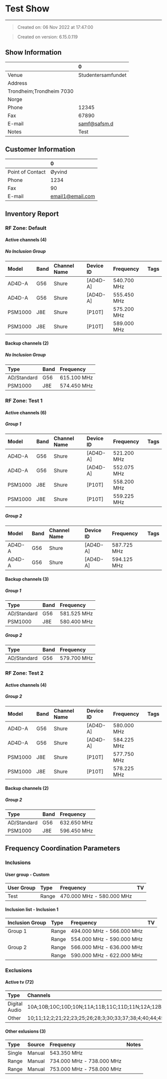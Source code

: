 # Test Show
---

> Created on: 06 Nov 2022 at 17:47:00

> Created on version: 6.15.0.119

## Show Information

|                            | 0                  |
|:---------------------------|:-------------------|
| Venue                      | Studentersamfundet |
| Address                    |                    |
| Trondheim;Trondheim   7030 |                    |
| Norge                      |                    |
| Phone                      | 12345              |
| Fax                        | 67890              |
| E-mail                     | samf@safsm.d       |
| Notes                      | Test               |


## Customer Information

|                  | 0                |
|:-----------------|:-----------------|
| Point of Contact | Øyvind           |
| Phone            | 1234             |
| Fax              | 90               |
| E-mail           | email1@email.com |

## Inventory Report
    
### RF Zone: Default

#### Active channels (4)

##### No Inclusion Group

| Model   | Band   | Channel Name   | Device ID   | Frequency   | Tags   |
|:--------|:-------|:---------------|:------------|:------------|:-------|
| AD4D-A  | G56    | Shure          | [AD4D-A]    | 540.700 MHz |        |
| AD4D-A  | G56    | Shure          | [AD4D-A]    | 555.450 MHz |        |
| PSM1000 | J8E    | Shure          | [P10T]      | 575.200 MHz |        |
| PSM1000 | J8E    | Shure          | [P10T]      | 589.000 MHz |        |

#### Backup channels (2)

##### No Inclusion Group

| Type        | Band   | Frequency   |
|:------------|:-------|:------------|
| AD/Standard | G56    | 615.100 MHz |
| PSM1000     | J8E    | 574.450 MHz |

### RF Zone: Test 1

#### Active channels (6)

##### Group 1

| Model   | Band   | Channel Name   | Device ID   | Frequency   | Tags   |
|:--------|:-------|:---------------|:------------|:------------|:-------|
| AD4D-A  | G56    | Shure          | [AD4D-A]    | 521.200 MHz |        |
| AD4D-A  | G56    | Shure          | [AD4D-A]    | 552.075 MHz |        |
| PSM1000 | J8E    | Shure          | [P10T]      | 558.200 MHz |        |
| PSM1000 | J8E    | Shure          | [P10T]      | 559.225 MHz |        |

##### Group 2

| Model   | Band   | Channel Name   | Device ID   | Frequency   | Tags   |
|:--------|:-------|:---------------|:------------|:------------|:-------|
| AD4D-A  | G56    | Shure          | [AD4D-A]    | 587.725 MHz |        |
| AD4D-A  | G56    | Shure          | [AD4D-A]    | 594.125 MHz |        |

#### Backup channels (3)

##### Group 1

| Type        | Band   | Frequency   |
|:------------|:-------|:------------|
| AD/Standard | G56    | 581.525 MHz |
| PSM1000     | J8E    | 580.400 MHz |

##### Group 2

| Type        | Band   | Frequency   |
|:------------|:-------|:------------|
| AD/Standard | G56    | 579.700 MHz |

### RF Zone: Test 2

#### Active channels (4)

##### Group 2

| Model   | Band   | Channel Name   | Device ID   | Frequency   | Tags   |
|:--------|:-------|:---------------|:------------|:------------|:-------|
| AD4D-A  | G56    | Shure          | [AD4D-A]    | 580.000 MHz |        |
| AD4D-A  | G56    | Shure          | [AD4D-A]    | 584.225 MHz |        |
| PSM1000 | J8E    | Shure          | [P10T]      | 577.750 MHz |        |
| PSM1000 | J8E    | Shure          | [P10T]      | 578.225 MHz |        |

#### Backup channels (2)

##### Group 2

| Type        | Band   | Frequency   |
|:------------|:-------|:------------|
| AD/Standard | G56    | 632.650 MHz |
| PSM1000     | J8E    | 596.450 MHz |

## Frequency Coordination Parameters

### Inclusions 

#### User group - Custom

| User Group   | Type   | Frequency                 | TV   |
|:-------------|:-------|:--------------------------|:-----|
| Test         | Range  | 470.000 MHz - 580.000 MHz |      |

#### Inclusion list - Inclusion 1

| Inclusion Group   | Type   | Frequency                 | TV   |
|:------------------|:-------|:--------------------------|:-----|
| Group 1           | Range  | 494.000 MHz - 566.000 MHz |      |
|                   | Range  | 554.000 MHz - 590.000 MHz |      |
| Group 2           | Range  | 566.000 MHz - 636.000 MHz |      |
|                   | Range  | 590.000 MHz - 622.000 MHz |      |

### Exclusions 

#### Active tv (72)

| Type          | Channels                                                                                                                |
|:--------------|:------------------------------------------------------------------------------------------------------------------------|
| Digital Audio | 10A;10B;10C;10D;10N;11A;11B;11C;11D;11N;12A;12B;12C;12D;12N;5A;5B;5C;5D;6A;6B;6C;6D;7A;7B;7C;7D;8A;8B;8C;8D;9A;9B;9C;9D |
| Other         | 10;11;12;2;21;22;23;25;26;28;3;30;33;37;38;4;40;44;45;46;47;48;49;5;50;51;52;53;57;58;59;6;60;61;7;8;9                  |

#### Other exlusions (3)

| Type   | Source   | Frequency                 | Notes   |
|:-------|:---------|:--------------------------|:--------|
| Single | Manual   | 543.350 MHz               |         |
| Range  | Manual   | 734.000 MHz - 738.000 MHz |         |
| Range  | Manual   | 753.000 MHz - 758.000 MHz |         |

